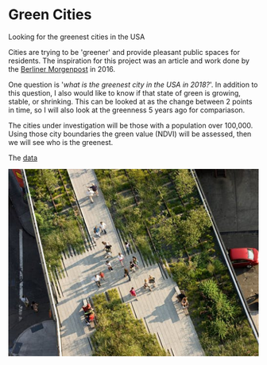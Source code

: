# Green Cities
Looking for the greenest cities in the USA

Cities are trying to be 'greener' and provide pleasant public spaces for residents. The inspiration for this project was an article and work done by the [Berliner Morgenpost](https://interaktiv.morgenpost.de/gruenste-staedte-deutschlands/) in 2016.

One question is '*what is the greenest city in the USA in 2018?*'. In addition to this question, I also would like to know if that state of green is growing, stable, or shrinking. This can be looked at as the change between 2 points in time, so I will also look at the greenness 5 years ago for compariason.

The cities under investigation will be those with a population over 100,000. Using those city boundaries the green value (NDVI) will be assessed, then we will see who is the greenest.

The [data](https://ogletrees.github.io/green_city/data)

![GitHub Logo](qo6tkt9k10kkiylf.jpg)
